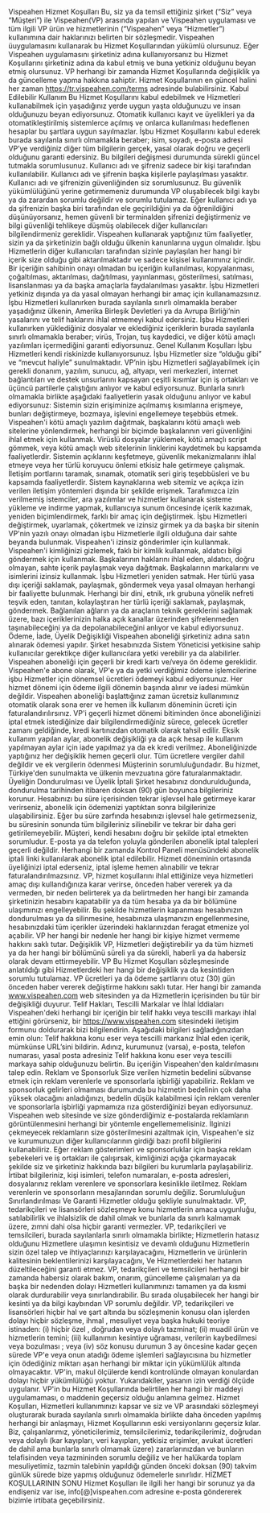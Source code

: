 Vispeahen Hizmet Koşulları
Bu, siz ya da temsil ettiğiniz şirket (“Siz” veya “Müşteri”) ile Vispeahen(VP) arasında
yapılan ve Vispeahen uygulaması ve tüm ilgili VP ürün ve hizmetlerinin (“Vispeahen”
veya “Hizmetler”) kullanımına dair haklarınızı belirten bir sözleşmedir. Vispeahen
üuygulamasını kullanarak bu Hizmet Koşullarından yükümlü olursunuz. Eğer
Vispeahen uygulamasını şirketiniz adına kullanıyorsanız bu Hizmet Koşullarını
şirketiniz adına da kabul etmiş ve buna yetkiniz olduğunu beyan etmiş olursunuz.
VP herhangi bir zamanda Hizmet Koşullarında değişiklik ya da güncelleme yapma
hakkına sahiptir. Hizmet Koşullarının en güncel halini her zaman
https://tr.vispeahen.com/terms adresinde bulabilirsiniz.
Kabul Edilebilir Kullanım
Bu Hizmet Koşullarını kabul edebilmek ve Hizmetleri kullanabilmek için yaşadığınız
yerde uygun yaşta olduğunuzu ve insan olduğunuzu beyan ediyorsunuz. Otomatik
kullanıcı kayıt ve üyelikleri ya da otomatikleştirilmiş sistemlerce açılmış ve onlarca
kullanılması hedeflenen hesaplar bu şartlara uygun sayılmazlar.
İşbu Hizmet Koşullarını kabul ederek burada sayılanla sınırlı olmamakla beraber;
isim, soyadı, e-posta adresi VP’ye verdiğiniz diğer tüm bilgilerin gerçek, yasal olarak
doğru ve geçerli olduğunu garanti edersiniz. Bu bilgileri değişmesi durumunda sürekli
güncel tutmakla sorumlusunuz.
Kullanıcı adı ve şifreniz sadece bir kişi tarafından kullanılabilir. Kullanıcı adı ve
şifrenin başka kişilerle paylaşılması yasaktır.
Kullanıcı adı ve şifrenizin güvenliğinden siz sorumlusunuz. Bu güvenlik
yükümlülüğünü yerine getirmemeniz durumunda VP oluşabilecek bilgi kaybı ya da
zarardan sorumlu değildir ve sorumlu tutulamaz.
Eğer kullanıcı adı ya da şifrenizin başka biri tarafından ele geçirildiğini ya da
öğrenildiğini düşünüyorsanız, hemen güvenli bir terminalden şifrenizi değiştirmeniz ve
bilgi güvenliği tehlikeye düşmüş olabilecek diğer kullanıcıları bilgilendirmeniz
gereklidir.
Vispeahen kullanarak yaptığınız tüm faaliyetler, sizin ya da şirketinizin bağlı olduğu
ülkenin kanunlarına uygun olmalıdır.
İşbu Hizmetlerin diğer kullanıcıları tarafından sizinle paylaşılan her hangi bir içerik
size olduğu gibi aktarılmaktadır ve sadece kişisel kullanımınız içindir. Bir içeriğin
sahibinin onayı olmadan bu içeriğin kullanılması, kopyalanması, çoğaltılması,
aktarılması, dağıtılması, yayınlanması, gösterilmesi, satılması, lisanslanması ya da
başka amaçlarla faydalanılması yasaktır.
İşbu Hizmetleri yetkiniz dışında ya da yasal olmayan herhangi bir amaç için
kullanamazsınız. İşbu Hizmetleri kullanırken burada sayılanla sınırlı olmamakla beraber yaşadığınız ülkenin, Amerika Birleşik Devletleri ya da Avrupa Birliği’nin
yasalarını ve telif haklarını ihlal etmemeyi kabul edersiniz.
İşbu Hizmetleri kullanırken yüklediğiniz dosyalar ve eklediğiniz içeriklerin burada
sayılanla sınırlı olmamakla beraber; virüs, Trojan, tuş kaydedici, ve diğer kötü amaçlı
yazılımları içermediğini garanti ediyorsunuz.
Genel Kullanım Koşulları
İşbu Hizmetleri kendi riskinizde kullanıyorsunuz. İşbu Hizmetler size “olduğu gibi” ve
“mevcut haliyle” sunulmaktadır.
VP’nin işbu Hizmetleri sağlayabilmek için gerekli donanım, yazılım, sunucu, ağ,
altyapı, veri merkezleri, internet bağlantıları ve destek unsurlarını kapsayan çeşitli
kısımlar için iş ortakları ve üçüncü partilerle çalıştığını anlıyor ve kabul ediyorsunuz.
Bunlarla sınırlı olmamakla birlikte aşağıdaki faaliyetlerin yasak olduğunu anlıyor ve
kabul ediyorsunuz:
Sistemin sizin erişiminize açılmamış kısımlarına erişmeye, bunları değiştirmeye,
bozmaya, işlevini engellemeye teşebbüs etmek.
Vispeahen'i kötü amaçlı yazılım dağıtmak, başkalarını kötü amaçlı web sitelerine
yönlendirmek, herhangi bir biçimde başkalarının veri güvenliğini ihlal etmek için
kullanmak. Virüslü dosyalar yüklemek, kötü amaçlı script gömmek, veya kötü amaçlı
web sitelerinin linklerini kaydetmek bu kapsamda faaliyetlerdir.
Sistemin açıklarını keşfetmeye, güvenlik mekanizmalarını ihlal etmeye veya her
türlü koruyucu önlemi etkisiz hale getirmeye çalışmak. İletişim portlarını taramak,
sınamak, otomatik seri giriş teşebbüsleri ve bu kapsamda faaliyetlerdir.
Sistem kaynaklarına web sitemiz ve açıkça izin verilen iletişim yöntemleri dışında bir
şekilde erişmek.
Tarafımızca izin verilmemiş istemciler, ara yazılımlar ve hizmetler kullanarak sisteme
yükleme ve indirme yapmak, kullanıcıya sunum öncesinde içerik kazımak, yeniden
biçimlendirmek, farklı bir amaç için değiştirmek.
İşbu Hizmetleri değiştirmek, uyarlamak, çökertmek ve izinsiz girmek ya da başka bir
sitenin VP'nin yazılı onayı olmadan işbu Hizmetlerle ilgili olduğuna dair sahte
beyanda bulunmak.
Vispeahen'i izinsiz gönderimler için kullanmak.
Vispeahen'i kimliğinizi gizlemek, faklı bir kimlik kullanmak, aldatıcı bilgi göndermek
için kullanmak.
Başkalarının haklarını ihlal eden, aldatıcı, doğru olmayan, sahte içerik paylaşmak
veya dağıtmak.
Başkalarının markalarını ve isimlerini izinsiz kullanmak.
İşbu Hizmetleri yeniden satmak.
Her türlü yasa dışı içeriği saklamak, paylaşmak, göndermek veya yasal olmayan
herhangi bir faaliyette bulunmak.
Herhangi bir dini, etnik, ırk grubuna yönelik nefreti teşvik eden, tanıtan, kolaylaştıran
her türlü içeriği saklamak, paylaşmak, göndermek.
Bağlanılan ağların ya da araçların teknik gereklerini sağlamak üzere, bazı
içeriklerinizin halka açık kanallar üzerinden şifrelenmeden taşınabileceğini ya da
depolanabileceğini anlıyor ve kabul ediyorsunuz.
Ödeme, İade, Üyelik Değişikliği
Vispeahen aboneliği şirketiniz adına satın alınarak ödemesi yapılır. Şirket
hesabınızda Sistem Yöneticisi yetkisine sahip kullanıcılar gerektikçe diğer
kullanıcılara yetki verebilir ya da alabilirler.
Vispeahen aboneliği için geçerli bir kredi kartı ve/veya ön ödeme gereklidir.
Vispeahen'e abone olarak, VP'e ya da yetki verdiğimiz ödeme işlemcilerine işbu
Hizmetler için dönemsel ücretleri ödemeyi kabul ediyorsunuz. Her hizmet dönemi için
ödeme ilgili dönemin başında alınır ve iadesi mümkün değildir.
Vispeahen aboneliği başlattığınız zaman ücretsiz kullanımınız otomatik olarak sona
erer ve hemen ilk kullanım döneminin ücreti için faturalandırılırsınız.
VP'i geçerli hizmet dönemi bitiminden önce aboneliğinizi iptal etmek istediğinize dair
bilgilendirmediğiniz sürece, gelecek ücretler zamanı geldiğinde, kredi kartınızdan
otomatik olarak tahsil edilir.
Eksik kullanım yapılan aylar, abonelik değişikliği ya da açık hesap ile kullanım
yapılmayan aylar için iade yapılmaz ya da ek kredi verilmez.
Aboneliğinizde yaptığınız her değişiklik hemen geçerli olur.
Tüm ücretlere vergiler dahil değildir ve ek vergilerin ödenmesi Müşterinin
sorumluluğundadır.
Bu hizmet, Türkiye'den sunulmakta ve ülkenin mevzuatına göre faturalanmaktadır.
Üyeliğin Dondurulması ve Üyelik İptali
Şirket hesabınız dondurulduğunda, dondurulma tarihinden itibaren doksan (90) gün
boyunca bilgileriniz korunur. Hesabınızı bu süre içerisinden tekrar işlevsel hale
getirmeye karar verirseniz, abonelik için ödemenizi yaptıktan sonra bilgilerinize
ulaşabilirsiniz.
Eğer bu süre zarfında hesabınızı işlevsel hale getirmezseniz, bu süresinin sonunda
tüm bilgileriniz silinebilir ve tekrar bir daha geri getirilemeyebilir.
Müşteri, kendi hesabını doğru bir şekilde iptal etmekten sorumludur. E-posta ya da
telefon yoluyla gönderilen abonelik iptal talepleri geçerli değildir. Herhangi bir
zamanda Kontrol Paneli menüsündeki abonelik iptali linki kullanılarak abonelik iptal
edilebilir. Hizmet döneminin ortasında üyeliğinizi iptal ederseniz, iptal işleme hemen
alınabilir ve tekrar faturalandırılmazsınız.
VP, hizmet koşullarını ihlal ettiğinize veya hizmetleri amaç dışı kullandığınıza karar
verirse, önceden haber vererek ya da vermeden, bir neden belirterek ya da belirtmeden her hangi bir zamanda şirketinizin hesabını kapatabilir ya da tüm hesaba
ya da bir bölümüne ulaşımınızı engelleyebilir. Bu şekilde hizmetlerin kapanması
hesabınızın dondurulması ya da silinmesine, hesabınıza ulaşmanızın
engellenmesine, hesabınızdaki tüm içerikler üzerindeki haklarınızdan feragat
etmenize yol açabilir. VP her hangi bir nedenle her hangi bir kişiye hizmet vermeme
hakkını saklı tutar.
Değişiklik
VP, Hizmetleri değiştirebilir ya da tüm hizmeti ya da her hangi bir bölümünü süreli ya
da sürekli, haberli ya da habersiz olarak devam ettirmeyebilir. VP Bu Hizmet Koşulları
sözleşmesinde anlatıldığı gibi Hizmetlerdeki her hangi bir değişiklik ya da kesintiden
sorumlu tutulamaz.
VP ücretleri ya da ödeme şartlarını otuz (30) gün önceden haber vererek değiştirme
hakkını saklı tutar. Her hangi bir zamanda www.vispeahen.com web sitesinden ya da
Hizmetlerin içerisinden bu tür bir değişikliği duyurur.
Telif Hakları, Tescilli Markalar ve İhlal İddiaları
Vispeahen'deki herhangi bir içeriğin bir telif hakkı veya tescilli markayı ihlal ettiğini
görürseniz, bir https://www.vispeahen.com sitesindeki iletişim formunu doldurarak bizi
bilgilendirin. Aşağıdaki bilgileri sağladığınızdan emin olun:
Telif hakkına konu eser veya tescilli markanız
İhlal eden içerik, mümkünse URL’sini bildirin.
Adınız, kurumunuz (varsa), e-posta, telefon numarası, yasal posta adresiniz
Telif hakkına konu eser veya tescilli markaya sahip olduğunuzu belirtin.
Bu içeriğin Vispeahen'den kaldırılmasını talep edin.
Reklam ve Sponsorluk
Size verilen hizmetin bedelini sübvanse etmek için reklam verenlerle ve sponsorlarla
işbirliği yapabiliriz. Reklam ve sponsorluk gelirleri olmaması durumunda bu hizmetin
bedelinin çok daha yüksek olacağını anladığınızı, bedelin düşük kalabilmesi için
reklam verenler ve sponsorlarla işbirliği yapmamıza rıza gösterdiğinizi beyan
ediyorsunuz. Vispeahen web sitesinde ve size gönderdiğimiz e-postalarda
reklamların görüntülenmesini herhangi bir yöntemle engellememelisiniz. İlginizi
çekmeyecek reklamların size gösterilmesini azaltmak için, Vispeahen'e siz ve
kurumunuzun diğer kullanıcılarının girdiği bazı profil bilgilerini kullanabiliriz.
Eğer reklam gösterimleri ve sponsorluklar için başka reklam şebekeleri ve iş ortakları
ile çalışırsak, kimliğinizi açığa çıkarmayacak şekilde siz ve şirketiniz hakkında bazı
bilgileri bu kurumlarla paylaşabiliriz. İrtibat bilgileriniz, kişi isimleri, telefon numaraları,
e-posta adresleri, dosyalarınız reklam verenlere ve sponsorlara kesinlikle iletilmez.
Reklam verenlerin ve sponsorların mesajlarından sorumlu değiliz.
Sorumluluğun Sınırlandırılması Ve Garanti
Hizmetler olduğu şekliyle sunulmaktadır. VP, tedarikçileri ve lisansörleri sözleşmeye
konu hizmetlerin amaca uygunluğu, satılabilirlik ve ihlalsizlik de dahil olmak ve
bunlarla da sınırlı kalmamak üzere, zımni dahi olsa hiçbir garanti vermezler.
VP, tedarikçileri ve temsilcileri, burada sayılanlarla sınırlı olmamakla birlikte;
Hizmetlerin hatasız olduğunu
Hizmetlere ulaşımın kesintisiz ve devamlı olduğunu
Hizmetlerin sizin özel talep ve ihtiyaçlarınızı karşılayacağını,
Hizmetlerin ve ürünlerin kalitesinin beklentilerinizi karşılayacağını,
Ve Hizmetlerdeki her hatanın düzeltileceğini
garanti etmez.
VP, tedarikçileri ve temsilcileri herhangi bir zamanda habersiz olarak bakım, onarım,
güncelleme çalışmaları ya da başka bir nedenden dolayı Hizmetleri kullanımınızı
tamamen ya da kısmi olarak durdurabilir veya sınırlandırabilir. Bu sırada oluşabilecek
her hangi bir kesinti ya da bilgi kaybından VP sorumlu değildir.
VP, tedarikçileri ve lisansörleri hiçbir hal ve şart altında bu sözleşmenin konusu olan
işlerden dolayı hiçbir sözleşme, ihmal , mesuliyet veya başka hukuki teoriye
istinaden: (i) hiçbir özel , doğrudan veya dolaylı tazminat; (ii) muadil ürün ve
hizmetlerin temini; (iii) kullanımın kesintiye uğraması, verilerin kaybedilmesi veya
bozulması ; veya (iv) söz konusu durumun 3 ay öncesine kadar geçen sürede VP'e
veya onun atadığı ödeme işlemleri sağlayıcısına bu hizmetler için ödediğiniz miktarı
aşan herhangi bir miktar için yükümlülük altında olmayacaktır. VP'in, makul ölçülerde
kendi kontrolünde olmayan konulardan dolayı hiçbir yükümlülüğü yoktur.
Yukarıdakiler, yasanın izin verdiği ölçüde uygulanır.
VP'in bu Hizmet Koşullarında belirtilen her hangi bir maddeyi uygulamaması, o
maddenin geçersiz olduğu anlamına gelmez. Hizmet Koşulları, Hizmetleri
kullanımınızı kapsar ve siz ve VP arasındaki sözleşmeyi oluşturarak burada sayılanla
sınırlı olmamakla birlikte daha önceden yapılmış herhangi bir anlaşmayı, Hizmet
Koşullarının eski versiyonlarını geçersiz kılar.
Biz, çalışanlarımız, yöneticilerimiz, temsilcilerimiz, tedarikçilerimiz, doğrudan veya
dolaylı (kar kayıpları, veri kayıpları, yetkisiz erişimler, avukat ücretleri de dahil ama
bunlarla sınırlı olmamak üzere) zararlarınızdan ve bunların telafisinden veya
tazmininden sorumlu değiliz ve her halükarda toplam mesuliyetimiz, tazmin talebinin
yapıldığı günden önceki doksan (90) takvim günlük sürede bize yapmış olduğunuz
ödemelerle sınırlıdır.
HİZMET KOŞULLARININ SONU
Hizmet Koşulları ile ilgili her hangi bir sorunuz ya da endişeniz var ise,
info[@]vispeahen.com adresine e-posta göndererek bizimle irtibata geçebilirsiniz.
